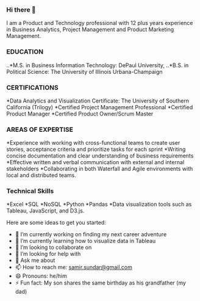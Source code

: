 ### Hi there 👋


I am a Product and Technology professional with 12 plus years experience in Business Analytics, Project Management and Product Marketing Management.

### EDUCATION
..*M.S. in Business Information Technology: DePaul University, 
..*B.S. in Political Science: The University of Illinois Urbana-Champaign

### CERTIFICATIONS
*Data Analytics and Visualization Certificate: The University of Southern California (Trilogy)
*Certified Project Management Professional
*Certified Product Manager
*Certified Product Owner/Scrum Master 

### AREAS OF EXPERTISE
*Experience with working with cross-functional teams to create user stories, acceptance criteria and prioritize tasks for each sprint
*Writing concise documentation and clear understanding of business requirements
*Effective written and verbal communication with external and internal stakeholders
*Collaborating in both Waterfall and Agile environments with local and distributed teams. 

### Technical Skills 
*Excel
*SQL
*NoSQL
*Python
*Pandas
*Data visualization tools such as Tableau, JavaScript, and D3.js. 

Here are some ideas to get you started:

- 🔭 I’m currently working on finding my next career adventure
- 🌱 I’m currently learning how to visualize data in Tableau
- 👯 I’m looking to collaborate on 
- 🤔 I’m looking for help with 
- 💬 Ask me about 
- 📫 How to reach me: samir.sundar@gmail.com
- 😄 Pronouns: he/him
- ⚡ Fun fact: My son shares the same birthday as his grandfather (my dad)
<!--
**ssundar80/ssundar80** is a ✨ _special_ ✨ repository because its `README.md` (this file) appears on your GitHub profile.

